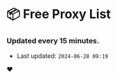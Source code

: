 # :package: Free Proxy List
### Updated every 15 minutes.

- Last updated: `2024-06-28 09:19`

:heart:
